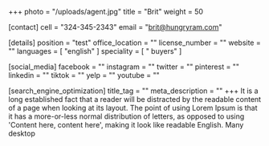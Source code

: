 +++
photo = "/uploads/agent.jpg"
title = "Brit"
weight = 50

[contact]
cell = "324-345-2343"
email = "brit@hungryram.com"

[details]
position = "test"
office_location = ""
license_number = ""
website = ""
languages = [ "english" ]
speciality = [ " buyers" ]

[social_media]
facebook = ""
instagram = ""
twitter = ""
pinterest = ""
linkedin = ""
tiktok = ""
yelp = ""
youtube = ""

[search_engine_optimization]
title_tag = ""
meta_description = ""
+++
It is a long established fact that a reader will be distracted by the readable content of a page when looking at its layout. The point of using Lorem Ipsum is that it has a more-or-less normal distribution of letters, as opposed to using 'Content here, content here', making it look like readable English. Many desktop&nbsp;

